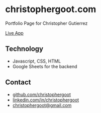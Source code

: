 # christophergoot.com
Portfolio Page for Christopher Gutierrez

[Live App](http://christophergoot.com)


## Technology
* Javascript, CSS, HTML  
* Google Sheets for the backend

## Contact
* [github.com/christophergoot](https://github.com/christophergoot/)  
* [linkedin.com/in/christophergoot](https://www.linkedin.com/in/christophergoot)  
* [christophergoot@gmail.com](mailto:christophergoot@gmail.com)  
